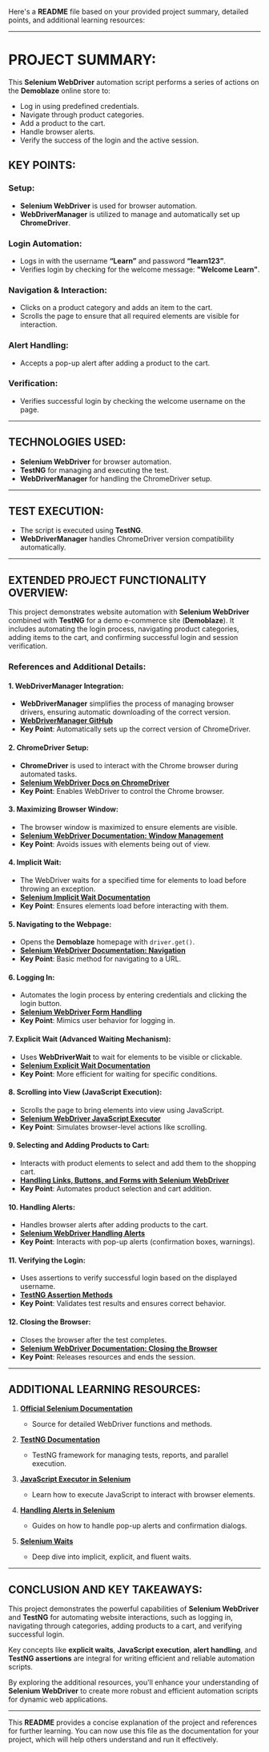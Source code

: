 Here's a **README** file based on your provided project summary, detailed points, and additional learning resources:

---

# **PROJECT SUMMARY:**

This **Selenium WebDriver** automation script performs a series of actions on the **Demoblaze** online store to:

* Log in using predefined credentials.
* Navigate through product categories.
* Add a product to the cart.
* Handle browser alerts.
* Verify the success of the login and the active session.

## **KEY POINTS:**

### **Setup:**

* **Selenium WebDriver** is used for browser automation.
* **WebDriverManager** is utilized to manage and automatically set up **ChromeDriver**.

### **Login Automation:**

* Logs in with the username **“Learn”** and password **“learn123”**.
* Verifies login by checking for the welcome message: **"Welcome Learn"**.

### **Navigation & Interaction:**

* Clicks on a product category and adds an item to the cart.
* Scrolls the page to ensure that all required elements are visible for interaction.

### **Alert Handling:**

* Accepts a pop-up alert after adding a product to the cart.

### **Verification:**

* Verifies successful login by checking the welcome username on the page.

---

## **TECHNOLOGIES USED:**

* **Selenium WebDriver** for browser automation.
* **TestNG** for managing and executing the test.
* **WebDriverManager** for handling the ChromeDriver setup.

---

## **TEST EXECUTION:**

* The script is executed using **TestNG**.
* **WebDriverManager** handles ChromeDriver version compatibility automatically.

---

## **EXTENDED PROJECT FUNCTIONALITY OVERVIEW:**

This project demonstrates website automation with **Selenium WebDriver** combined with **TestNG** for a demo e-commerce site (**Demoblaze**). It includes automating the login process, navigating product categories, adding items to the cart, and confirming successful login and session verification.

### **References and Additional Details:**

#### 1. **WebDriverManager Integration:**

* **WebDriverManager** simplifies the process of managing browser drivers, ensuring automatic downloading of the correct version.
* **[WebDriverManager GitHub](https://github.com/bonigarcia/webdrivermanager)**
* **Key Point**: Automatically sets up the correct version of ChromeDriver.

#### 2. **ChromeDriver Setup:**

* **ChromeDriver** is used to interact with the Chrome browser during automated tasks.
* **[Selenium WebDriver Docs on ChromeDriver](https://www.selenium.dev/documentation/webdriver/getting_started/install_drivers/)**
* **Key Point**: Enables WebDriver to control the Chrome browser.

#### 3. **Maximizing Browser Window:**

* The browser window is maximized to ensure elements are visible.
* **[Selenium WebDriver Documentation: Window Management](https://www.selenium.dev/documentation/webdriver/browser/window/)**
* **Key Point**: Avoids issues with elements being out of view.

#### 4. **Implicit Wait:**

* The WebDriver waits for a specified time for elements to load before throwing an exception.
* **[Selenium Implicit Wait Documentation](https://www.selenium.dev/documentation/webdriver/waits/#implicit-wait)**
* **Key Point**: Ensures elements load before interacting with them.

#### 5. **Navigating to the Webpage:**

* Opens the **Demoblaze** homepage with `driver.get()`.
* **[Selenium WebDriver Documentation: Navigation](https://www.selenium.dev/documentation/webdriver/browser/navigation/)**
* **Key Point**: Basic method for navigating to a URL.

#### 6. **Logging In:**

* Automates the login process by entering credentials and clicking the login button.
* **[Selenium WebDriver Form Handling](https://www.guru99.com/handling-login-page-in-selenium-webdriver.html)**
* **Key Point**: Mimics user behavior for logging in.

#### 7. **Explicit Wait (Advanced Waiting Mechanism):**

* Uses **WebDriverWait** to wait for elements to be visible or clickable.
* **[Selenium Explicit Wait Documentation](https://www.selenium.dev/documentation/webdriver/waits/#explicit-wait)**
* **Key Point**: More efficient for waiting for specific conditions.

#### 8. **Scrolling into View (JavaScript Execution):**

* Scrolls the page to bring elements into view using JavaScript.
* **[Selenium WebDriver JavaScript Executor](https://www.selenium.dev/documentation/webdriver/actions_interactions/#executing-javascript)**
* **Key Point**: Simulates browser-level actions like scrolling.

#### 9. **Selecting and Adding Products to Cart:**

* Interacts with product elements to select and add them to the shopping cart.
* **[Handling Links, Buttons, and Forms with Selenium WebDriver](https://www.guru99.com/handling-forms-in-selenium-webdriver.html)**
* **Key Point**: Automates product selection and cart addition.

#### 10. **Handling Alerts:**

* Handles browser alerts after adding products to the cart.
* **[Selenium WebDriver Handling Alerts](https://www.selenium.dev/documentation/webdriver/interactions/alerts/)**
* **Key Point**: Interacts with pop-up alerts (confirmation boxes, warnings).

#### 11. **Verifying the Login:**

* Uses assertions to verify successful login based on the displayed username.
* **[TestNG Assertion Methods](https://testng.org/doc/documentation-main.html#assertions)**
* **Key Point**: Validates test results and ensures correct behavior.

#### 12. **Closing the Browser:**

* Closes the browser after the test completes.
* **[Selenium WebDriver Documentation: Closing the Browser](https://www.selenium.dev/documentation/webdriver/browser/window/#closing-windows)**
* **Key Point**: Releases resources and ends the session.

---

## **ADDITIONAL LEARNING RESOURCES:**

1. **[Official Selenium Documentation](https://www.selenium.dev/documentation/webdriver/)**

   * Source for detailed WebDriver functions and methods.

2. **[TestNG Documentation](https://testng.org/doc/)**

   * TestNG framework for managing tests, reports, and parallel execution.

3. **[JavaScript Executor in Selenium](https://www.selenium.dev/documentation/webdriver/actions_interactions/#executing-javascript)**

   * Learn how to execute JavaScript to interact with browser elements.

4. **[Handling Alerts in Selenium](https://www.selenium.dev/documentation/webdriver/interactions/alerts/)**

   * Guides on how to handle pop-up alerts and confirmation dialogs.

5. **[Selenium Waits](https://www.selenium.dev/documentation/webdriver/waits/)**

   * Deep dive into implicit, explicit, and fluent waits.

---

## **CONCLUSION AND KEY TAKEAWAYS:**

This project demonstrates the powerful capabilities of **Selenium WebDriver** and **TestNG** for automating website interactions, such as logging in, navigating through categories, adding products to a cart, and verifying successful login.

Key concepts like **explicit waits**, **JavaScript execution**, **alert handling**, and **TestNG assertions** are integral for writing efficient and reliable automation scripts.

By exploring the additional resources, you'll enhance your understanding of **Selenium WebDriver** to create more robust and efficient automation scripts for dynamic web applications.

---

This **README** provides a concise explanation of the project and references for further learning. You can now use this file as the documentation for your project, which will help others understand and run it effectively.
